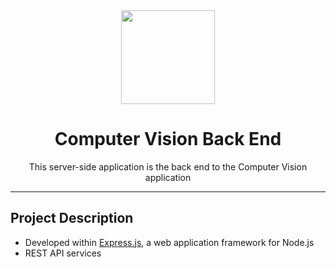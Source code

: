 <div align="center" markdown="1">

<img src="https://www.bairesdev.com/wp-content/uploads/2021/07/Expressjs.svg" height=150>

# Computer Vision Back End

This server-side application is the back end to the Computer Vision application

</div>

---

## Project Description

- Developed within [Express.js](https://expressjs.com/), a web application framework for Node.js
- REST API services
